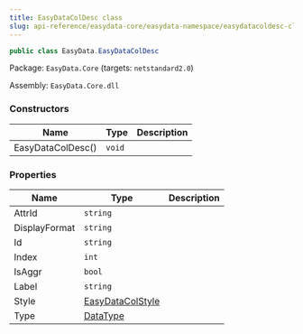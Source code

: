 ```yaml
---
title: EasyDataColDesc class
slug: api-reference/easydata-core/easydata-namespace/easydatacoldesc-class
---
```

```csharp
public class EasyData.EasyDataColDesc

```
Package: `EasyData.Core` (targets: `netstandard2.0`)

Assembly: `EasyData.Core.dll`

### Constructors

| Name | Type | Description | 
| --- | --- | --- | 
| EasyDataColDesc() | `void` |  | 


### Properties

| Name | Type | Description | 
| --- | --- | --- | 
| AttrId | `string` |  | 
| DisplayFormat | `string` |  | 
| Id | `string` |  | 
| Index | `int` |  | 
| IsAggr | `bool` |  | 
| Label | `string` |  | 
| Style | [EasyDataColStyle](/api-reference/easydata-core/easydata-namespace/easydatacolstyle-class) |  | 
| Type | [DataType](/api-reference/easydata-core/easydata-namespace/datatype-enum) |  |